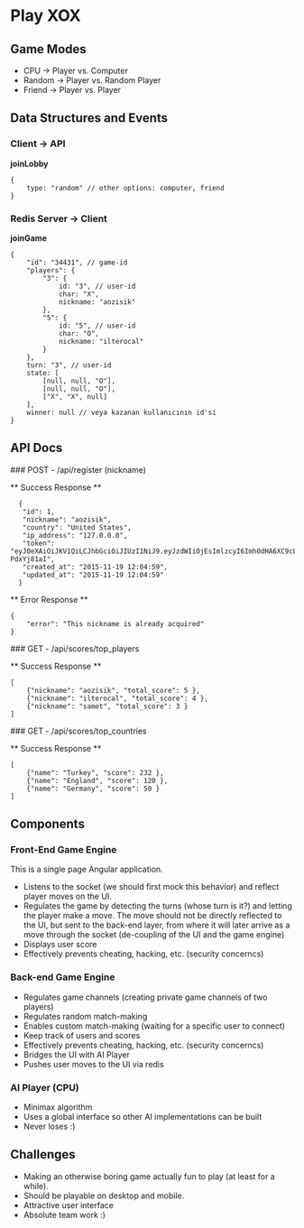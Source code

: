 # Play XOX

## Game Modes

+ CPU -> Player vs. Computer
+ Random -> Player vs. Random Player
+ Friend -> Player vs. Player

## Data Structures and Events

### Client -> API

**joinLobby**

	{
		type: "random" // other options: computer, friend
	}

### Redis Server -> Client

**joinGame**

	{
		"id": "34431", // game-id
		"players": {
			"3": {
				id: "3", // user-id
				char: "X",
				nickname: "aozisik"
			},
			"5": {
				id: "5", // user-id
				char: "O",
				nickname: "ilterocal"
			}			
		},
		turn: "3", // user-id
		state: [
			[null, null, "O"],
			[null, null, "O"],
			["X", "X", null]
		],
		winner: null // veya kazanan kullanıcının id'si
	}


## API Docs

### POST - /api/register (nickname)

** Success Response **

	  {
	   "id": 1,
	   "nickname": "aozisik",
	   "country": "United States",
	   "ip_address": "127.0.0.0",
	   "token": "eyJ0eXAiOiJKV1QiLCJhbGciOiJIUzI1NiJ9.eyJzdWIiOjEsImlzcyI6Imh0dHA6XC9cL2xvY2FsaG9zdFwvYXBpXC9yZWdpc3RlciIsImlhdCI6IjE0NDc5MzQ2OTkiLCJleHAiOiIxNDQ3OTM4Mjk5IiwibmJmIjoiMTQ0NzkzNDY5OSIsImp0aSI6IjI5ZTcwYjczNDI4MjM3ZTk0MWQzNjg2ODI3NGRhMzFiIn0.iT9VsNdo7w8kl2eyIewKTtGihT303wMOY-PdxYj81aI",
	   "created_at": "2015-11-19 12:04:59",
	   "updated_at": "2015-11-19 12:04:59"
	  }

** Error Response **

	{
		"error": "This nickname is already acquired"
	}


### GET - /api/scores/top_players

** Success Response **

	[
		{"nickname": "aozisik", "total_score": 5 },
		{"nickname": "ilterocal", "total_score": 4 },
		{"nickname": "samet", "total_score": 3 }
	]

### GET - /api/scores/top_countries

** Success Response **

	[
		{"name": "Turkey", "score": 232 },
		{"name": "England", "score": 120 },
		{"name": "Germany", "score": 50 }
	]

## Components

### Front-End Game Engine

This is a single page Angular application.

* Listens to the socket (we should first mock this behavior) and reflect player moves on the UI. 
* Regulates the game by detecting the turns (whose turn is it?) and letting the player make a move. The move should not be directly reflected to the UI, but sent to the back-end layer, from where it will later arrive as a move through the socket (de-coupling of the UI and the game engine)
* Displays user score
* Effectively prevents cheating, hacking, etc. (security concerncs)

### Back-end Game Engine

* Regulates game channels (creating private game channels of two players)
* Regulates random match-making
* Enables custom match-making (waiting for a specific user to connect)
* Keep track of users and scores
* Effectively prevents cheating, hacking, etc. (security concerncs)
* Bridges the UI with AI Player
* Pushes user moves to the UI via redis

### AI Player (CPU)

* Minimax algorithm
* Uses a global interface so other AI implementations can be built
* Never loses :)


## Challenges

* Making an otherwise boring game actually fun to play (at least for a while).
* Should be playable on desktop and mobile.
* Attractive user interface
* Absolute team work :)